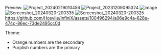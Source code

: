 Preview:
![Project_20240219010456](https://github.com/Hosvile/InfiniX/assets/100496294/6521241a-c0a2-4efe-994f-050125bc5384)
![Project_20231209095324](https://github.com/Hosvile/InfiniX/assets/100496294/2b2c5d39-d767-48a8-96dc-9c46efc98f86)
![image](https://github.com/Hosvile/InfiniX/assets/100496294/0967ba41-362b-44f2-8c27-79232282c7c8)
![Screenshot_20240320-200335](https://github.com/Hosvile/InfiniX/assets/100496294/bf5b90e4-ac02-40c5-b1d8-1100e5191a11)
![Screenshot_20240320-200325](https://github.com/Hosvile/InfiniX/assets/100496294/06d0692d-6e95-40a1-b104-057217af299d)
https://github.com/Hosvile/InfiniX/assets/100496294/a06e9c4a-628e-474c-86ec-73de2495cc0d

Theme:
 - Orange numbers are the secondary
 - Purplish numbers are the primary
